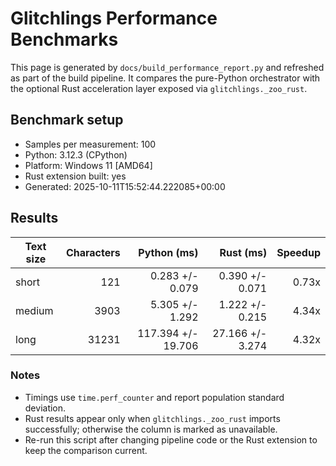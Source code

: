 # Glitchlings Performance Benchmarks

This page is generated by `docs/build_performance_report.py` and refreshed as part of the build pipeline. It compares the pure-Python orchestrator with the optional Rust acceleration layer exposed via `glitchlings._zoo_rust`.

## Benchmark setup

- Samples per measurement: 100
- Python: 3.12.3 (CPython)
- Platform: Windows 11 [AMD64]
- Rust extension built: yes
- Generated: 2025-10-11T15:52:44.222085+00:00

## Results

| Text size | Characters | Python (ms) | Rust (ms) | Speedup |
| --- | ---: | ---: | ---: | ---: |
| short | 121 | 0.283 +/- 0.079 | 0.390 +/- 0.071 | 0.73x |
| medium | 3903 | 5.305 +/- 1.292 | 1.222 +/- 0.215 | 4.34x |
| long | 31231 | 117.394 +/- 19.706 | 27.166 +/- 3.274 | 4.32x |

### Notes

- Timings use `time.perf_counter` and report population standard deviation.
- Rust results appear only when `glitchlings._zoo_rust` imports successfully; otherwise the column is marked as unavailable.
- Re-run this script after changing pipeline code or the Rust extension to keep the comparison current.

